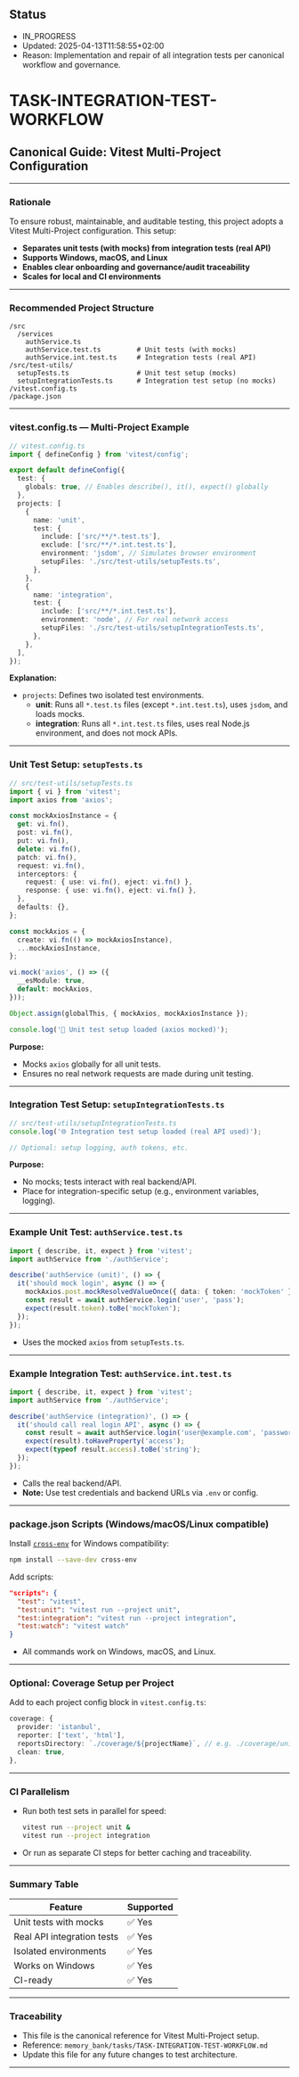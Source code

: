 ## Status

- IN_PROGRESS
- Updated: 2025-04-13T11:58:55+02:00
- Reason: Implementation and repair of all integration tests per canonical workflow and governance.

# TASK-INTEGRATION-TEST-WORKFLOW

## Canonical Guide: Vitest Multi-Project Configuration

---

### **Rationale**

To ensure robust, maintainable, and auditable testing, this project adopts a Vitest Multi-Project configuration. This setup:

- **Separates unit tests (with mocks) from integration tests (real API)**
- **Supports Windows, macOS, and Linux**
- **Enables clear onboarding and governance/audit traceability**
- **Scales for local and CI environments**

---

### **Recommended Project Structure**

```
/src
  /services
    authService.ts
    authService.test.ts         # Unit tests (with mocks)
    authService.int.test.ts     # Integration tests (real API)
/src/test-utils/
  setupTests.ts                 # Unit test setup (mocks)
  setupIntegrationTests.ts      # Integration test setup (no mocks)
/vitest.config.ts
/package.json
```

---

### **vitest.config.ts — Multi-Project Example**

```ts
// vitest.config.ts
import { defineConfig } from 'vitest/config';

export default defineConfig({
  test: {
    globals: true, // Enables describe(), it(), expect() globally
  },
  projects: [
    {
      name: 'unit',
      test: {
        include: ['src/**/*.test.ts'],
        exclude: ['src/**/*.int.test.ts'],
        environment: 'jsdom', // Simulates browser environment
        setupFiles: './src/test-utils/setupTests.ts',
      },
    },
    {
      name: 'integration',
      test: {
        include: ['src/**/*.int.test.ts'],
        environment: 'node', // For real network access
        setupFiles: './src/test-utils/setupIntegrationTests.ts',
      },
    },
  ],
});
```

**Explanation:**

- `projects`: Defines two isolated test environments.
  - **unit**: Runs all `*.test.ts` files (except `*.int.test.ts`), uses `jsdom`, and loads mocks.
  - **integration**: Runs all `*.int.test.ts` files, uses real Node.js environment, and does not mock APIs.

---

### **Unit Test Setup: `setupTests.ts`**

```ts
// src/test-utils/setupTests.ts
import { vi } from 'vitest';
import axios from 'axios';

const mockAxiosInstance = {
  get: vi.fn(),
  post: vi.fn(),
  put: vi.fn(),
  delete: vi.fn(),
  patch: vi.fn(),
  request: vi.fn(),
  interceptors: {
    request: { use: vi.fn(), eject: vi.fn() },
    response: { use: vi.fn(), eject: vi.fn() },
  },
  defaults: {},
};

const mockAxios = {
  create: vi.fn(() => mockAxiosInstance),
  ...mockAxiosInstance,
};

vi.mock('axios', () => ({
  __esModule: true,
  default: mockAxios,
}));

Object.assign(globalThis, { mockAxios, mockAxiosInstance });

console.log('🧪 Unit test setup loaded (axios mocked)');
```

**Purpose:**

- Mocks `axios` globally for all unit tests.
- Ensures no real network requests are made during unit testing.

---

### **Integration Test Setup: `setupIntegrationTests.ts`**

```ts
// src/test-utils/setupIntegrationTests.ts
console.log('🌐 Integration test setup loaded (real API used)');

// Optional: setup logging, auth tokens, etc.
```

**Purpose:**

- No mocks; tests interact with real backend/API.
- Place for integration-specific setup (e.g., environment variables, logging).

---

### **Example Unit Test: `authService.test.ts`**

```ts
import { describe, it, expect } from 'vitest';
import authService from './authService';

describe('authService (unit)', () => {
  it('should mock login', async () => {
    mockAxios.post.mockResolvedValueOnce({ data: { token: 'mockToken' } });
    const result = await authService.login('user', 'pass');
    expect(result.token).toBe('mockToken');
  });
});
```

- Uses the mocked `axios` from `setupTests.ts`.

---

### **Example Integration Test: `authService.int.test.ts`**

```ts
import { describe, it, expect } from 'vitest';
import authService from './authService';

describe('authService (integration)', () => {
  it('should call real login API', async () => {
    const result = await authService.login('user@example.com', 'password');
    expect(result).toHaveProperty('access');
    expect(typeof result.access).toBe('string');
  });
});
```

- Calls the real backend/API.
- **Note:** Use test credentials and backend URLs via `.env` or config.

---

### **package.json Scripts (Windows/macOS/Linux compatible)**

Install [`cross-env`](https://www.npmjs.com/package/cross-env) for Windows compatibility:

```bash
npm install --save-dev cross-env
```

Add scripts:

```json
"scripts": {
  "test": "vitest",
  "test:unit": "vitest run --project unit",
  "test:integration": "vitest run --project integration",
  "test:watch": "vitest watch"
}
```

- All commands work on Windows, macOS, and Linux.

---

### **Optional: Coverage Setup per Project**

Add to each project config block in `vitest.config.ts`:

```ts
coverage: {
  provider: 'istanbul',
  reporter: ['text', 'html'],
  reportsDirectory: `./coverage/${projectName}`, // e.g. ./coverage/unit/
  clean: true,
},
```

---

### **CI Parallelism**

- Run both test sets in parallel for speed:

  ```bash
  vitest run --project unit &
  vitest run --project integration
  ```

- Or run as separate CI steps for better caching and traceability.

---

### **Summary Table**

| Feature                     | Supported |
|-----------------------------|-----------|
| Unit tests with mocks       | ✅ Yes    |
| Real API integration tests  | ✅ Yes    |
| Isolated environments       | ✅ Yes    |
| Works on Windows            | ✅ Yes    |
| CI-ready                    | ✅ Yes    |

---

### **Traceability**

- This file is the canonical reference for Vitest Multi-Project setup.
- Reference: `memory_bank/tasks/TASK-INTEGRATION-TEST-WORKFLOW.md`
- Update this file for any future changes to test architecture.

---
